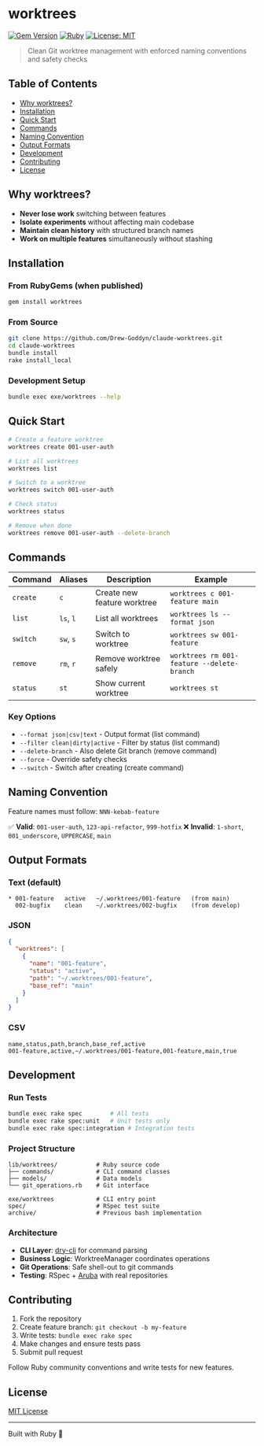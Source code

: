 # worktrees

[![Gem Version](https://badge.fury.io/rb/worktrees.svg)](https://badge.fury.io/rb/worktrees)
[![Ruby](https://img.shields.io/badge/ruby-3.2%2B-ruby.svg)](https://www.ruby-lang.org)
[![License: MIT](https://img.shields.io/badge/License-MIT-yellow.svg)](https://opensource.org/licenses/MIT)

> Clean Git worktree management with enforced naming conventions and safety checks

## Table of Contents

- [Why worktrees?](#why-worktrees)
- [Installation](#installation)
- [Quick Start](#quick-start)
- [Commands](#commands)
- [Naming Convention](#naming-convention)
- [Output Formats](#output-formats)
- [Development](#development)
- [Contributing](#contributing)
- [License](#license)

## Why worktrees?

- **Never lose work** switching between features
- **Isolate experiments** without affecting main codebase
- **Maintain clean history** with structured branch names
- **Work on multiple features** simultaneously without stashing

## Installation

### From RubyGems (when published)
```bash
gem install worktrees
```

### From Source
```bash
git clone https://github.com/Drew-Goddyn/claude-worktrees.git
cd claude-worktrees
bundle install
rake install_local
```

### Development Setup
```bash
bundle exec exe/worktrees --help
```

## Quick Start

```bash
# Create a feature worktree
worktrees create 001-user-auth

# List all worktrees
worktrees list

# Switch to a worktree
worktrees switch 001-user-auth

# Check status
worktrees status

# Remove when done
worktrees remove 001-user-auth --delete-branch
```

## Commands

| Command | Aliases | Description | Example |
|---------|---------|-------------|---------|
| `create` | `c` | Create new feature worktree | `worktrees c 001-feature main` |
| `list` | `ls`, `l` | List all worktrees | `worktrees ls --format json` |
| `switch` | `sw`, `s` | Switch to worktree | `worktrees sw 001-feature` |
| `remove` | `rm`, `r` | Remove worktree safely | `worktrees rm 001-feature --delete-branch` |
| `status` | `st` | Show current worktree | `worktrees st` |

### Key Options

- `--format json|csv|text` - Output format (list command)
- `--filter clean|dirty|active` - Filter by status (list command)
- `--delete-branch` - Also delete Git branch (remove command)
- `--force` - Override safety checks
- `--switch` - Switch after creating (create command)

## Naming Convention

Feature names must follow: `NNN-kebab-feature`

✅ **Valid**: `001-user-auth`, `123-api-refactor`, `999-hotfix`
❌ **Invalid**: `1-short`, `001_underscore`, `UPPERCASE`, `main`

## Output Formats

### Text (default)
```
* 001-feature   active   ~/.worktrees/001-feature   (from main)
  002-bugfix    clean    ~/.worktrees/002-bugfix    (from develop)
```

### JSON
```json
{
  "worktrees": [
    {
      "name": "001-feature",
      "status": "active",
      "path": "~/.worktrees/001-feature",
      "base_ref": "main"
    }
  ]
}
```

### CSV
```csv
name,status,path,branch,base_ref,active
001-feature,active,~/.worktrees/001-feature,001-feature,main,true
```

## Development

### Run Tests
```bash
bundle exec rake spec        # All tests
bundle exec rake spec:unit   # Unit tests only
bundle exec rake spec:integration # Integration tests
```

### Project Structure
```
lib/worktrees/           # Ruby source code
├── commands/            # CLI command classes
├── models/              # Data models
└── git_operations.rb    # Git interface

exe/worktrees            # CLI entry point
spec/                    # RSpec test suite
archive/                 # Previous bash implementation
```

### Architecture

- **CLI Layer**: [dry-cli](https://dry-rb.org/gems/dry-cli/) for command parsing
- **Business Logic**: WorktreeManager coordinates operations
- **Git Operations**: Safe shell-out to git commands
- **Testing**: RSpec + [Aruba](https://github.com/cucumber/aruba) with real repositories

## Contributing

1. Fork the repository
2. Create feature branch: `git checkout -b my-feature`
3. Write tests: `bundle exec rake spec`
4. Make changes and ensure tests pass
5. Submit pull request

Follow Ruby community conventions and write tests for new features.

## License

[MIT License](https://opensource.org/licenses/MIT)

---

Built with Ruby 💎